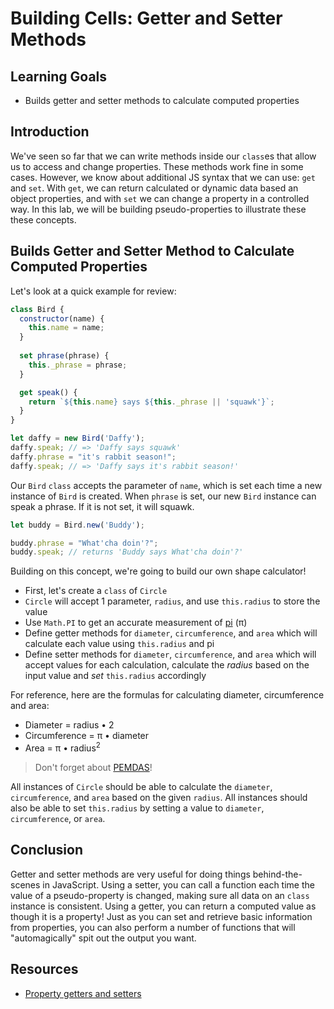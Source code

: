   # Building Cells: Getter and Setter Methods

## Learning Goals

- Builds getter and setter methods to calculate computed properties

## Introduction

We've seen so far that we can write methods inside our `class`es that allow us
to access and change properties. These methods work fine in some cases. However,
we know about additional JS syntax that we can use: `get` and `set`. With `get`,
we can return calculated or dynamic data based an object properties, and with
`set` we can change a property in a controlled way. In this lab, we will be
building pseudo-properties to illustrate these these concepts.

## Builds Getter and Setter Method to Calculate Computed Properties

Let's look at a quick example for review:

```js
class Bird {
  constructor(name) {
    this.name = name;
  }
  
  set phrase(phrase) {
    this._phrase = phrase;
  }

  get speak() {
    return `${this.name} says ${this._phrase || 'squawk'}`;
  }
}

let daffy = new Bird('Daffy');
daffy.speak; // => 'Daffy says squawk'
daffy.phrase = "it's rabbit season!";
daffy.speak; // => 'Daffy says it's rabbit season!'
```

Our `Bird` `class` accepts the parameter of `name`, which is set each time a
new instance of `Bird` is created. When `phrase` is set, our new `Bird` instance
can speak a phrase. If it is not set, it will squawk.

```js
let buddy = Bird.new('Buddy');

buddy.phrase = "What'cha doin'?";
buddy.speak; // returns 'Buddy says What'cha doin'?'
```

Building on this concept, we're going to build our own shape calculator!

- First, let's create a `class` of `Circle`
- `Circle` will accept 1 parameter, `radius`, and use `this.radius` to store the
  value
- Use `Math.PI` to get an accurate measurement of [pi][pi] (&pi;)
- Define getter methods for `diameter`, `circumference`, and `area` which
  will calculate each value using `this.radius` and pi
- Define setter methods for `diameter`, `circumference`, and `area` which
  will accept values for each calculation, calculate the _radius_ based on the
  input value and _set_ `this.radius` accordingly

For reference, here are the formulas for calculating diameter, circumference and
area:

- Diameter = radius &bull; 2
- Circumference = &pi; &bull; diameter
- Area = &pi; &bull; radius<sup>2</sup>

> Don't forget about [PEMDAS](https://en.wikipedia.org/wiki/Order_of_operations)!

All instances of `Circle` should be able to calculate the `diameter`,
`circumference`, and `area` based on the given `radius`. All instances should
also be able to set `this.radius` by setting a value to `diameter`,
`circumference`, or `area`.

## Conclusion

Getter and setter methods are very useful for doing things behind-the-scenes in
JavaScript. Using a setter, you can call a function each time the value of a
pseudo-property is changed, making sure all data on an `class` instance is
consistent. Using a getter, you can return a computed value as though it is a
property! Just as you can set and retrieve basic information from properties,
you can also perform a number of functions that will "automagically" spit out
the output you want.

## Resources

- [Property getters and setters](https://javascript.info/property-accessors)

[pi]: https://en.wikipedia.org/wiki/Pi
